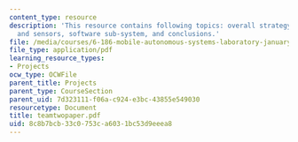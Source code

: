 ```yaml
---
content_type: resource
description: 'This resource contains following topics: overall strategy, mechanisms
  and sensors, software sub-system, and conclusions.'
file: /media/courses/6-186-mobile-autonomous-systems-laboratory-january-iap-2005/8c8b7bcb33c0753ca6031bc53d9eeea8_teamtwopaper.pdf
file_type: application/pdf
learning_resource_types:
- Projects
ocw_type: OCWFile
parent_title: Projects
parent_type: CourseSection
parent_uid: 7d323111-f06a-c924-e3bc-43855e549030
resourcetype: Document
title: teamtwopaper.pdf
uid: 8c8b7bcb-33c0-753c-a603-1bc53d9eeea8
---
```

